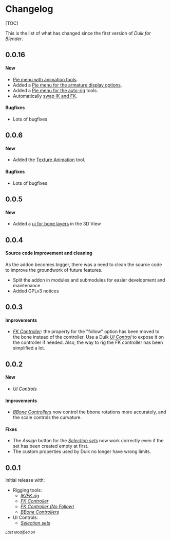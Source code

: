 # Changelog

[TOC]

This is the list of what has changed since the first version of *Duik for Blender*.

## 0.0.16

#### New

- [Pie menu with animation tools](animation-tools.md).
- Added a [Pie menu for the armature display options](tools.md).
- Added a [Pie menu for the auto-rig](tools.md) tools.
- Automatically [swap IK and FK](animation-tools.md).

#### Bugfixes

- Lots of bugfixes

## 0.0.6

#### New

- Added the [Texture Animation](texanim.md) tool.

#### Bugfixes

- Lots of bugfixes

## 0.0.5

#### New

- Added a [ui for bone layers](ui-layers.md) in the 3D View

## 0.0.4

#### Source code Improvement and cleaning

As the addon becomes bigger, there was a need to clean the source code to improve the groundwork of future features.

- Split the addon in modules and submodules for easier development and maintenance
- Added GPLv3 notices

## 0.0.3

#### Improvements

- [*FK Controller*](fk.md): the property for the "follow" option has been moved to the bone instead of the controller. Use a Duik [*UI Control*](ui-controls.md) to expose it on the controller if needed. Also, the way to rig the FK controller has been simplified a lot.

## 0.0.2

#### New

- [*UI Controls*](ui-controls.md)

#### Improvements

- [*BBone Controllers*](bbone.md) now control the bbone rotations more accurately, and the scale controls the curvature.

#### Fixes

- The *Assign* button for the [*Selection sets*](selection-sets.md) now work correctly even if the set has been created empty at first.
- The custom properties used by Duik no longer have wrong limits.

## 0.0.1

Initial release with:

- Rigging tools:
    - [*IK/FK rig*](ikfk.md)
    - [*FK Controller*](fk.md)
    - [*FK Controller (No Follow)*](fk.md)
    - [*BBone Controllers*](bbone.md)
- UI Controls:
    - [*Selection sets*](selection-sets.md)


<sub>*Last Modified on <script type="text/javascript"> document.write(document.lastModified) </script>*</sub>